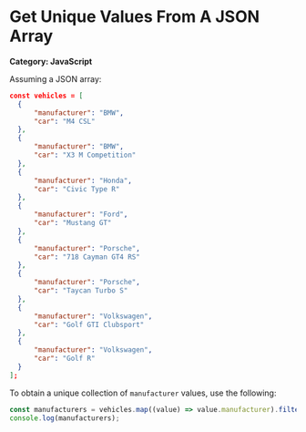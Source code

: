 # Get Unique Values From A JSON Array

__Category: JavaScript__

Assuming a JSON array:

```json
const vehicles = [
  {
      "manufacturer": "BMW",
      "car": "M4 CSL"
  },
  {
      "manufacturer": "BMW",
      "car": "X3 M Competition"
  },
  {
      "manufacturer": "Honda",
      "car": "Civic Type R"
  },
  {
      "manufacturer": "Ford",
      "car": "Mustang GT"
  },
  {
      "manufacturer": "Porsche",
      "car": "718 Cayman GT4 RS"
  },
  {
      "manufacturer": "Porsche",
      "car": "Taycan Turbo S"
  },
  {
      "manufacturer": "Volkswagen",
      "car": "Golf GTI Clubsport"
  },
  {
      "manufacturer": "Volkswagen",
      "car": "Golf R"
  }
];
```

To obtain a unique collection of `manufacturer` values, use the following:

```javascript
const manufacturers = vehicles.map((value) => value.manufacturer).filter((value, index, _arr) => _arr.indexOf(value) == index);
console.log(manufacturers);
```
